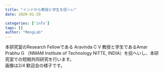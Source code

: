 ```yaml
---
title: "インドから教授と学生を招へい"
date: 2020-01-29

categories: ['info']
tags: []
author: "MengLab"
---
```

本研究室のResearch Fellowである Aravinda C V 教授と学生であるAmar Prabhu G （NMAM Institute of Technology NITTE, INDIA）を招へいし、本研究室での短期共同研究を行います。  
画像は2/4 歓迎会の様子です。
